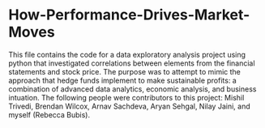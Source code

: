# How-Performance-Drives-Market-Moves
This file contains the code for a data exploratory analysis project using python that investigated correlations between elements from the financial statements and stock price. The purpose was to attempt to mimic the approach that hedge funds implement to make sustainable profits: a combination of advanced data analytics, economic analysis, and business intuation. The following people were contributors to this project: Mishil Trivedi, Brendan Wilcox, Arnav Sachdeva, Aryan Sehgal, Nilay Jaini, and myself (Rebecca Bubis).

